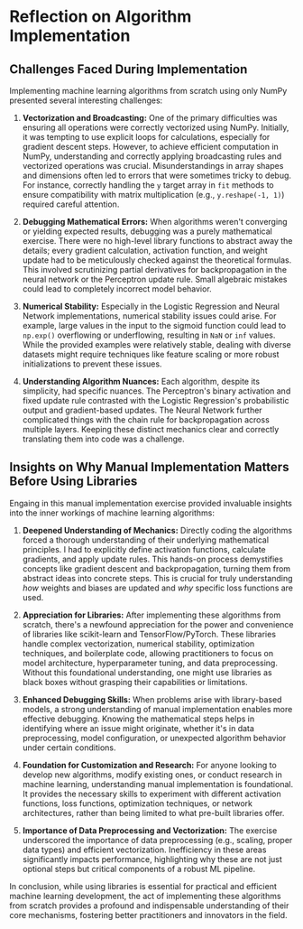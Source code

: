 # Reflection on Algorithm Implementation

## Challenges Faced During Implementation

Implementing machine learning algorithms from scratch using only NumPy presented several interesting challenges:

1.  **Vectorization and Broadcasting:** One of the primary difficulties was ensuring all operations were correctly vectorized using NumPy. Initially, it was tempting to use explicit loops for calculations, especially for gradient descent steps. However, to achieve efficient computation in NumPy, understanding and correctly applying broadcasting rules and vectorized operations was crucial. Misunderstandings in array shapes and dimensions often led to errors that were sometimes tricky to debug. For instance, correctly handling the `y` target array in `fit` methods to ensure compatibility with matrix multiplication (e.g., `y.reshape(-1, 1)`) required careful attention.

2.  **Debugging Mathematical Errors:** When algorithms weren't converging or yielding expected results, debugging was a purely mathematical exercise. There were no high-level library functions to abstract away the details; every gradient calculation, activation function, and weight update had to be meticulously checked against the theoretical formulas. This involved scrutinizing partial derivatives for backpropagation in the neural network or the Perceptron update rule. Small algebraic mistakes could lead to completely incorrect model behavior.

3.  **Numerical Stability:** Especially in the Logistic Regression and Neural Network implementations, numerical stability issues could arise. For example, large values in the input to the sigmoid function could lead to `np.exp()` overflowing or underflowing, resulting in `NaN` or `inf` values. While the provided examples were relatively stable, dealing with diverse datasets might require techniques like feature scaling or more robust initializations to prevent these issues.

4.  **Understanding Algorithm Nuances:** Each algorithm, despite its simplicity, had specific nuances. The Perceptron's binary activation and fixed update rule contrasted with the Logistic Regression's probabilistic output and gradient-based updates. The Neural Network further complicated things with the chain rule for backpropagation across multiple layers. Keeping these distinct mechanics clear and correctly translating them into code was a challenge.

## Insights on Why Manual Implementation Matters Before Using Libraries

Engaing in this manual implementation exercise provided invaluable insights into the inner workings of machine learning algorithms:

1.  **Deepened Understanding of Mechanics:** Directly coding the algorithms forced a thorough understanding of their underlying mathematical principles. I had to explicitly define activation functions, calculate gradients, and apply update rules. This hands-on process demystifies concepts like gradient descent and backpropagation, turning them from abstract ideas into concrete steps. This is crucial for truly understanding *how* weights and biases are updated and *why* specific loss functions are used.

2.  **Appreciation for Libraries:** After implementing these algorithms from scratch, there's a newfound appreciation for the power and convenience of libraries like scikit-learn and TensorFlow/PyTorch. These libraries handle complex vectorization, numerical stability, optimization techniques, and boilerplate code, allowing practitioners to focus on model architecture, hyperparameter tuning, and data preprocessing. Without this foundational understanding, one might use libraries as black boxes without grasping their capabilities or limitations.

3.  **Enhanced Debugging Skills:** When problems arise with library-based models, a strong understanding of manual implementation enables more effective debugging. Knowing the mathematical steps helps in identifying where an issue might originate, whether it's in data preprocessing, model configuration, or unexpected algorithm behavior under certain conditions.

4.  **Foundation for Customization and Research:** For anyone looking to develop new algorithms, modify existing ones, or conduct research in machine learning, understanding manual implementation is foundational. It provides the necessary skills to experiment with different activation functions, loss functions, optimization techniques, or network architectures, rather than being limited to what pre-built libraries offer.

5.  **Importance of Data Preprocessing and Vectorization:** The exercise underscored the importance of data preprocessing (e.g., scaling, proper data types) and efficient vectorization. Inefficiency in these areas significantly impacts performance, highlighting why these are not just optional steps but critical components of a robust ML pipeline.

In conclusion, while using libraries is essential for practical and efficient machine learning development, the act of implementing these algorithms from scratch provides a profound and indispensable understanding of their core mechanisms, fostering better practitioners and innovators in the field.
